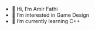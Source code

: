- 👋 Hi, I’m Amir Fathi
- 👀 I’m interested in Game Design
- 🌱 I’m currently learning C++ 


<!---
AMirviki/AMirviki is a ✨ special ✨ repository because its `README.md` (this file) appears on your GitHub profile.
You can click the Preview link to take a look at your changes.
--->
